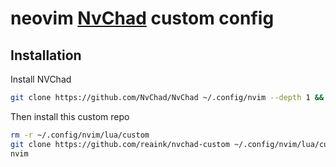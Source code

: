 # neovim [NvChad](https://nvchad.github.io/) custom config

## Installation

Install NVChad

```sh
git clone https://github.com/NvChad/NvChad ~/.config/nvim --depth 1 && nvim
```

Then install this custom repo


```sh
rm -r ~/.config/nvim/lua/custom
git clone https://github.com/reaink/nvchad-custom ~/.config/nvim/lua/custom
nvim
```

